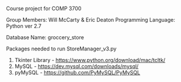 Course project for COMP 3700

Group Members: Will McCarty & Eric Deaton
Programming Language: Python ver 2.7

Database Name: groccery_store

Packages needed to run StoreManager_v3.py
  1. Tkinter Library - https://www.python.org/download/mac/tcltk/
  2. MySQL - https://dev.mysql.com/downloads/mysql/
  3. pyMySQL - https://github.com/PyMySQL/PyMySQL
  
  

